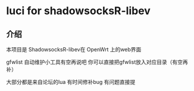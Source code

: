 luci for shadowsocksR-libev
===

介绍  
---

 本项目是 ShadowsocksR-libev在 OpenWrt 上的web界面  

gfwlist 自动维护小工具有空再说吧 你可以直接把gfwlist放入对应目录（有空再补）

大部分都是来自论坛的lua 有时间修补bug  有问题直接提



